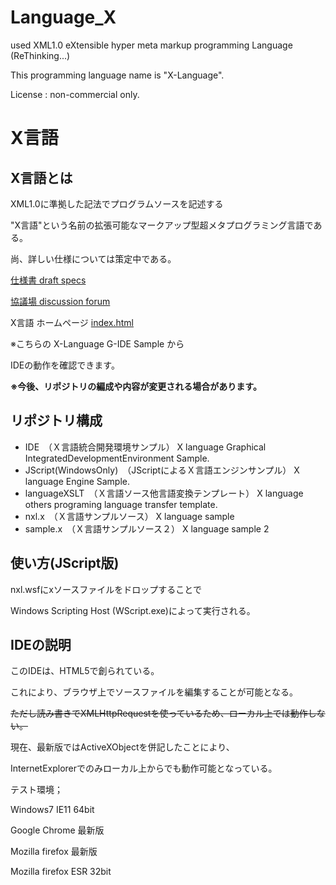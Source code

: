 # Language_X
used XML1.0 eXtensible hyper meta markup programming Language (ReThinking...)

This programming language name is "X-Language".

License : non-commercial only.

# X言語
## X言語とは
XML1.0に準拠した記法でプログラムソースを記述する

"X言語"という名前の拡張可能なマークアップ型超メタプログラミング言語である。

尚、詳しい仕様については策定中である。

[仕様書 draft specs](https://github.com/mu-tan8/Language_X/wiki)

[協議場 discussion forum](https://github.com/mu-tan8/Language_X/issues)

X言語 ホームページ
[index.html](https://mu-tan8.github.io/Language_X/)

※こちらの X-Language G-IDE Sample から

IDEの動作を確認できます。

**※今後、リポジトリの編成や内容が変更される場合があります。**

## リポジトリ構成

* IDE　（Ｘ言語統合開発環境サンプル） X language Graphical IntegratedDevelopmentEnvironment Sample.
* JScript(WindowsOnly)　（JScriptによるＸ言語エンジンサンプル） X language Engine Sample.
* languageXSLT　（Ｘ言語ソース他言語変換テンプレート） X language others programing language transfer template.
* nxl.x　（Ｘ言語サンプルソース） X language sample
* sample.x　（Ｘ言語サンプルソース２） X language sample 2

## 使い方(JScript版)

nxl.wsfにxソースファイルをドロップすることで

Windows Scripting Host (WScript.exe)によって実行される。

## IDEの説明

このIDEは、HTML5で創られている。

これにより、ブラウザ上でソースファイルを編集することが可能となる。

~~ただし読み書きでXMLHttpRequestを使っているため、ローカル上では動作しない。~~

現在、最新版ではActiveXObjectを併記したことにより、

InternetExplorerでのみローカル上からでも動作可能となっている。

 テスト環境；
 
 Windows7 IE11 64bit
 
 Google Chrome 最新版
 
 Mozilla firefox 最新版

 Mozilla firefox ESR 32bit
 
